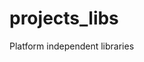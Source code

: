 <!--
  Copyright 2017, Data61, CSIRO (ABN 41 687 119 230)

  SPDX-License-Identifier: CC-BY-SA-4.0
-->
# projects_libs
Platform independent libraries
